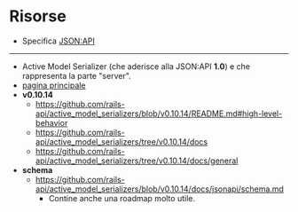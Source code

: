 # Risorse

* Specifica [JSON:API](https://jsonapi.org/)

----

* Active Model Serializer (che aderisce alla JSON:API __1.0__) e che rappresenta la parte "server".
 * [pagina principale](https://github.com/rails-api/active_model_serializers)
 * __v0.10.14__
   * https://github.com/rails-api/active_model_serializers/blob/v0.10.14/README.md#high-level-behavior
   * https://github.com/rails-api/active_model_serializers/tree/v0.10.14/docs
   * https://github.com/rails-api/active_model_serializers/tree/v0.10.14/docs/general
 * __schema__
   * https://github.com/rails-api/active_model_serializers/blob/v0.10.14/docs/jsonapi/schema.md
     * Contine anche una roadmap molto utile.
